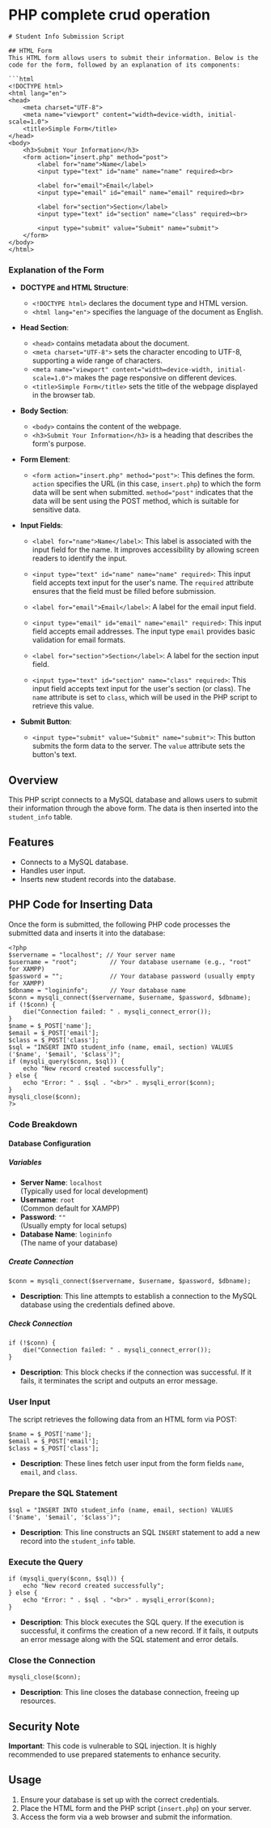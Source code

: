 <h1> PHP complete crud operation </h1>

```
# Student Info Submission Script

## HTML Form
This HTML form allows users to submit their information. Below is the code for the form, followed by an explanation of its components:

```html
<!DOCTYPE html>
<html lang="en">
<head>
    <meta charset="UTF-8">
    <meta name="viewport" content="width=device-width, initial-scale=1.0">
    <title>Simple Form</title>
</head>
<body>
    <h3>Submit Your Information</h3>
    <form action="insert.php" method="post">
        <label for="name">Name</label>
        <input type="text" id="name" name="name" required><br>
        
        <label for="email">Email</label>
        <input type="email" id="email" name="email" required><br>
        
        <label for="section">Section</label>
        <input type="text" id="section" name="class" required><br>
        
        <input type="submit" value="Submit" name="submit">
    </form>
</body>
</html>
```

### Explanation of the Form
- **DOCTYPE and HTML Structure**: 
  - `<!DOCTYPE html>` declares the document type and HTML version.
  - `<html lang="en">` specifies the language of the document as English.

- **Head Section**:
  - `<head>` contains metadata about the document.
  - `<meta charset="UTF-8">` sets the character encoding to UTF-8, supporting a wide range of characters.
  - `<meta name="viewport" content="width=device-width, initial-scale=1.0">` makes the page responsive on different devices.
  - `<title>Simple Form</title>` sets the title of the webpage displayed in the browser tab.

- **Body Section**:
  - `<body>` contains the content of the webpage.
  - `<h3>Submit Your Information</h3>` is a heading that describes the form's purpose.
  
- **Form Element**:
  - `<form action="insert.php" method="post">`: This defines the form. `action` specifies the URL (in this case, `insert.php`) to which the form data will be sent when submitted. `method="post"` indicates that the data will be sent using the POST method, which is suitable for sensitive data.
  
- **Input Fields**:
  - `<label for="name">Name</label>`: This label is associated with the input field for the name. It improves accessibility by allowing screen readers to identify the input.
  - `<input type="text" id="name" name="name" required>`: This input field accepts text input for the user's name. The `required` attribute ensures that the field must be filled before submission.
  
  - `<label for="email">Email</label>`: A label for the email input field.
  - `<input type="email" id="email" name="email" required>`: This input field accepts email addresses. The input type `email` provides basic validation for email formats.
  
  - `<label for="section">Section</label>`: A label for the section input field.
  - `<input type="text" id="section" name="class" required>`: This input field accepts text input for the user's section (or class). The `name` attribute is set to `class`, which will be used in the PHP script to retrieve this value.
  
- **Submit Button**:
  - `<input type="submit" value="Submit" name="submit">`: This button submits the form data to the server. The `value` attribute sets the button's text.

## Overview
This PHP script connects to a MySQL database and allows users to submit their information through the above form. The data is then inserted into the `student_info` table.

## Features
- Connects to a MySQL database.
- Handles user input.
- Inserts new student records into the database.

## PHP Code for Inserting Data
Once the form is submitted, the following PHP code processes the submitted data and inserts it into the database:
```
<?php
$servername = "localhost"; // Your server name
$username = "root";         // Your database username (e.g., "root" for XAMPP)
$password = "";             // Your database password (usually empty for XAMPP)
$dbname = "logininfo";      // Your database name
$conn = mysqli_connect($servername, $username, $password, $dbname);
if (!$conn) {
    die("Connection failed: " . mysqli_connect_error());
}
$name = $_POST['name'];
$email = $_POST['email'];
$class = $_POST['class'];
$sql = "INSERT INTO student_info (name, email, section) VALUES ('$name', '$email', '$class')";
if (mysqli_query($conn, $sql)) {
    echo "New record created successfully";
} else {
    echo "Error: " . $sql . "<br>" . mysqli_error($conn);
}
mysqli_close($conn);
?>
```

### Code Breakdown

#### Database Configuration

##### Variables
- **Server Name**: `localhost`  
  (Typically used for local development)
- **Username**: `root`  
  (Common default for XAMPP)
- **Password**: `""`  
  (Usually empty for local setups)
- **Database Name**: `logininfo`  
  (The name of your database)

##### Create Connection
```
$conn = mysqli_connect($servername, $username, $password, $dbname);
```
- **Description**: This line attempts to establish a connection to the MySQL database using the credentials defined above.

##### Check Connection
```
if (!$conn) {
    die("Connection failed: " . mysqli_connect_error());
}
```
- **Description**: This block checks if the connection was successful. If it fails, it terminates the script and outputs an error message.

### User Input
The script retrieves the following data from an HTML form via POST:
```
$name = $_POST['name'];
$email = $_POST['email'];
$class = $_POST['class'];
```
- **Description**: These lines fetch user input from the form fields `name`, `email`, and `class`.

### Prepare the SQL Statement
```
$sql = "INSERT INTO student_info (name, email, section) VALUES ('$name', '$email', '$class')";
```
- **Description**: This line constructs an SQL `INSERT` statement to add a new record into the `student_info` table.

### Execute the Query
```
if (mysqli_query($conn, $sql)) {
    echo "New record created successfully";
} else {
    echo "Error: " . $sql . "<br>" . mysqli_error($conn);
}
```
- **Description**: This block executes the SQL query. If the execution is successful, it confirms the creation of a new record. If it fails, it outputs an error message along with the SQL statement and error details.

### Close the Connection
```
mysqli_close($conn);
```
- **Description**: This line closes the database connection, freeing up resources.

## Security Note
**Important**: This code is vulnerable to SQL injection. It is highly recommended to use prepared statements to enhance security.

## Usage
1. Ensure your database is set up with the correct credentials.
2. Place the HTML form and the PHP script (`insert.php`) on your server.
3. Access the form via a web browser and submit the information.
